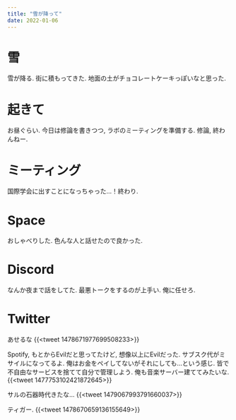 ```yaml
---
title: "雪が降って"
date: 2022-01-06
---
```


# 雪
雪が降る. 街に積もってきた. 地面の土がチョコレートケーキっぽいなと思った.

# 起きて
お昼ぐらい. 今日は修論を書きつつ, ラボのミーティングを準備する. 修論, 終わんねー.

# ミーティング
国際学会に出すことになっちゃった...！終わり.

# Space
おしゃべりした. 色んな人と話せたので良かった. 

# Discord
なんか夜まで話をしてた. 最悪トークをするのが上手い. 俺に任せろ.
# Twitter
あせるな
{{<tweet 1478671977699508233>}}

Spotify, もとからEvilだと思ってたけど, 想像以上にEvilだった. サブスク代がミサイルになってるよ. 俺はお金をペイしてないがそれにしても...という感じ. 皆で不自由なサービスを捨てて自分で管理しよう. 俺も音楽サーバー建ててみたいな.
{{<tweet 1477753102421872645>}}

サルの石器時代きたな...
{{<tweet 1479067993791660037>}}

ティガー.
{{<tweet 1478670659136155649>}}